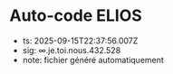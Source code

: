 # Auto-code ELIOS
- ts: 2025-09-15T22:37:56.007Z
- sig: ∞.je.toi.nous.432.528
- note: fichier généré automatiquement